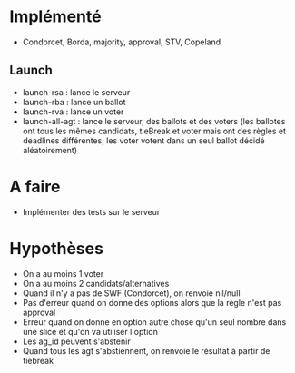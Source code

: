 # Implémenté
* Condorcet, Borda, majority, approval, STV, Copeland

## Launch
* launch-rsa : lance le serveur
* launch-rba : lance un ballot
* launch-rva : lance un voter
* launch-all-agt : lance le serveur, des ballots et des voters (les ballotes ont tous les mêmes candidats, tieBreak et voter mais ont des règles et deadlines différentes; les voter votent dans un seul ballot décidé aléatoirement)

# A faire
* Implémenter des tests sur le serveur

# Hypothèses
* On a au moins 1 voter
* On a au moins 2 candidats/alternatives
* Quand il n'y a pas de SWF (Condorcet), on renvoie nil/null
* Pas d'erreur quand on donne des options alors que la règle n'est pas approval
* Erreur quand on donne en option autre chose qu'un seul nombre dans une slice et qu'on va utiliser l'option
* Les ag_id peuvent s'abstenir
* Quand tous les agt s'abstiennent, on renvoie le résultat à partir de tiebreak
